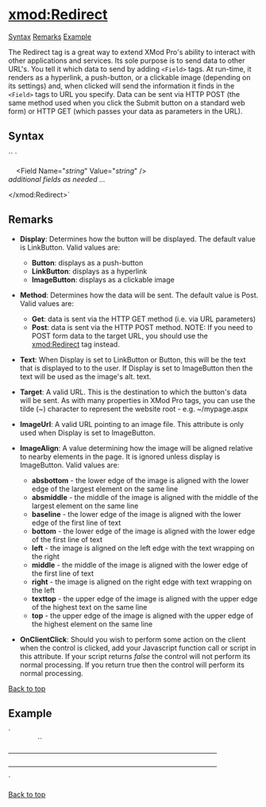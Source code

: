 # <xmod:Redirect>

<a name="top"></a>

[Syntax](#syntax) [Remarks](#remarks) [Example](#example)

The Redirect tag is a great way to extend XMod Pro's ability to interact with other applications and services. Its sole purpose is to send data to other URL's. You tell it which data to send by adding `<Field>` tags. At run-time, it renders as a hyperlink, a push-button, or a clickable image (depending on its settings) and, when clicked will send the information it finds in the `<Field>` tags to URL you specify. Data can be sent via HTTP POST (the same method used when you click the Submit button on a standard web form) or HTTP GET (which passes your data as parameters in the URL).

<a name="syntax"></a>

## Syntax

<div xmlns="">`<xmod:Redirect  
    Display="Button|**Linkbutton**|ImageButton"  
    ImageUrl="_url_"  
    ImageAlign="absbottom|absmiddle|baseline|bottom|left|middle|right|texttop|top"  
    Method="Get|**Post**"  
    OnClientClick="_javascript_"  
    Style="_string_"  
    Target_="url_"  
    Text="_string_"  
    ToolTip="_string_"  
    Visible="**True**|False"  
    Width="_size_">` `   

    <Field Name="_string_" Value="_string_" />  
_additional fields as needed ..._  

</xmod:Redirect>`</div>

<a name="remarks"></a>

## Remarks

*   **Display**: Determines how the button will be displayed. The default value is LinkButton. Valid values are:
    *   **Button**: displays as a push-button
    *   **LinkButton**: displays as a hyperlink
    *   **ImageButton**: displays as a clickable image  

*   **Method**: Determines how the data will be sent. The default value is Post. Valid values are:
    *   **Get**: data is sent via the HTTP GET method (i.e. via URL parameters)
    *   **Post**: data is sent via the HTTP POST method. NOTE: If you need to POST form data to the target URL, you should use the [<xmod:Redirect>](#) tag instead.  

*   **Text**: When Display is set to LinkButton or Button, this will be the text that is displayed to to the user. If Display is set to ImageButton then the text will be used as the image's alt. text.  

*   **Target**: A valid URL. This is the destination to which the button's data will be sent. As with many properties in XMod Pro tags, you can use the tilde (~) character to represent the website root - e.g. ~/mypage.aspx  

*   **ImageUrl**: A valid URL pointing to an image file. This attribute is only used when Display is set to ImageButton.  

*   **ImageAlign**: A value determining how the image will be aligned relative to nearby elements in the page. It is ignored unless display is ImageButton. Valid values are:
    *   **absbottom** - the lower edge of the image is aligned with the lower edge of the largest element on the same line
    *   **absmiddle** - the middle of the image is aligned with the middle of the largest element on the same line
    *   **baseline** - the lower edge of the image is aligned with the lower edge of the first line of text
    *   **bottom** - the lower edge of the image is aligned with the lower edge of the first line of text
    *   **left** - the image is aligned on the left edge with the text wrapping on the right
    *   **middle** - the middle of the image is aligned with the lower edge of the first line of text
    *   **right** - the image is aligned on the right edge with text wrapping on the left
    *   **texttop** - the upper edge of the image is aligned with the upper edge of the highest text on the same line
    *   **top** - the upper edge of the image is aligned with the upper edge of the highest element on the same line  

*   **OnClientClick**: Should you wish to perform some action on the client when the control is clicked, add your Javascript function call or script in this attribute. If your script returns _false_ the control will not perform its normal processing. If you return true then the control will perform its normal processing.  

[Back to top](#top)  
<a name="example"></a>

## Example

<div xmlns="">`<div>  
  <table width="100%">  
    <tr>  
      <td colspan="2">  
        <!-- DEPARTMENTS TEMPLATE -->  
        <xmod:Template Id="Departments">  
          <ListDataSource CommandText="SELECT ProductId, ProductName FROM XMPDemo_Products ORDER BY ProductName" />  
          <ItemTemplate>  
<span class="CodeHighlight"><xmod:Redirect text="Purchase" target="http://mysite.com/purchase.aspx"></span>  
<span class="CodeHighlight">              <Field Name="pid" Value='[[ProductId]]' /></span>  
<span class="CodeHighlight">            </xmod:Redirect></span>  
          </ItemTemplate>  
        </xmod:Template>  
      </td>  
``    </tr>  
  </table>  
</div>` </div>

[Back to top](#top)